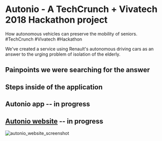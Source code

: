 # Autonio - A TechCrunch + Vivatech 2018 Hackathon project

How autonomous vehicles can preserve the mobility of seniors. #TechCrunch #Vivatech #Hackathon

We've created a service using Renault's autonomous driving cars as an answer to the urging problem of isolation of the elderly.

## Painpoints we were searching for the answer

## Steps inside of the application

## Autonio app -- in progress

## [Autonio website](https://javpet.github.io/Autonio/) -- in progress

![autonio_website_screenshot](https://user-images.githubusercontent.com/9334646/40573028-a4a57950-60ba-11e8-9f13-79de7fa732ab.png)
